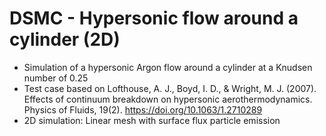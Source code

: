 # DSMC - Hypersonic flow around a cylinder (2D)
* Simulation of a hypersonic Argon flow around a cylinder at a Knudsen number of 0.25
* Test case based on Lofthouse, A. J., Boyd, I. D., & Wright, M. J. (2007). Effects of continuum breakdown on hypersonic aerothermodynamics. Physics of Fluids, 19(2). https://doi.org/10.1063/1.2710289
* 2D simulation: Linear mesh with surface flux particle emission